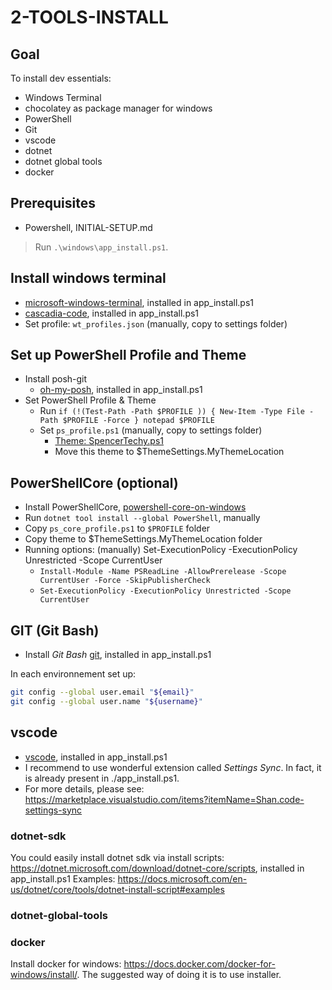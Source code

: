 # 2-TOOLS-INSTALL

## Goal
To install dev essentials:

* Windows Terminal
* chocolatey as package manager for windows
* PowerShell
* Git
* vscode
* dotnet
* dotnet global tools
* docker

## Prerequisites

* Powershell, INITIAL-SETUP.md

> Run `.\windows\app_install.ps1`.

## Install windows terminal

* [microsoft-windows-terminal](https://github.com/Microsoft/Terminal), installed in app_install.ps1
* [cascadia-code](https://github.com/microsoft/cascadia-code), installed in app_install.ps1
* Set profile: `wt_profiles.json` (manually, copy to settings folder)

## Set up PowerShell Profile and Theme

* Install posh-git
  * [oh-my-posh](https://github.com/JanDeDobbeleer/oh-my-posh), installed in app_install.ps1
* Set PowerShell Profile & Theme
  * Run `if (!(Test-Path -Path $PROFILE )) { New-Item -Type File -Path $PROFILE -Force } notepad $PROFILE`
  * Set `ps_profile.ps1` (manually, copy to settings folder)
    * [Theme: SpencerTechy.ps1](https://github.com/spencerwooo/dotfiles#windows)
    * Move this theme to $ThemeSettings.MyThemeLocation

## PowerShellCore (optional)

* Install PowerShellCore, [powershell-core-on-windows](https://docs.microsoft.com/en-us/powershell/scripting/install/installing-powershell-core-on-windows)
* Run `dotnet tool install --global PowerShell`, manually
* Copy `ps_core_profile.ps1` to `$PROFILE` folder
* Copy theme to $ThemeSettings.MyThemeLocation folder
* Running options: (manually)
Set-ExecutionPolicy -ExecutionPolicy Unrestricted -Scope CurrentUser
  * `Install-Module -Name PSReadLine -AllowPrerelease -Scope CurrentUser -Force -SkipPublisherCheck`
  * `Set-ExecutionPolicy -ExecutionPolicy Unrestricted -Scope CurrentUser`

## GIT (Git Bash)

* Install *Git Bash* [git](https://chocolatey.org/packages/git), installed in app_install.ps1

In each environnement set up:

```bash
git config --global user.email "${email}"
git config --global user.name "${username}"
```

## vscode

* [vscode](https://github.com/Microsoft/vscode), installed in app_install.ps1
* I recommend to use wonderful extension called *Settings Sync*. In fact, it is already present in ./app_install.ps1.
* For more details, please see: <https://marketplace.visualstudio.com/items?itemName=Shan.code-settings-sync>

### dotnet-sdk

You could easily install dotnet sdk via install scripts: <https://dotnet.microsoft.com/download/dotnet-core/scripts>, installed in app_install.ps1
Examples: <https://docs.microsoft.com/en-us/dotnet/core/tools/dotnet-install-script#examples>

### dotnet-global-tools

### docker

Install docker for windows: <https://docs.docker.com/docker-for-windows/install/>. The suggested way of doing it is to use installer.
